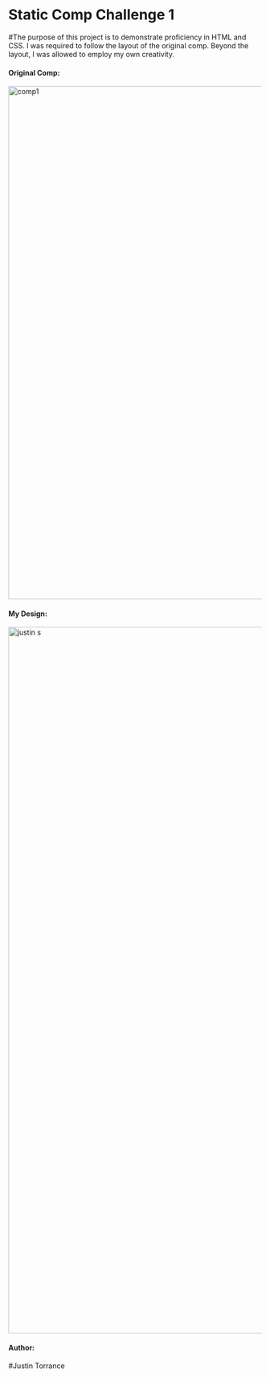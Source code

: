 <h1>Static Comp Challenge 1</h1>

#The purpose of this project is to demonstrate proficiency in HTML and CSS. I was required to follow the layout of the original comp. Beyond the layout, I was allowed to employ my own creativity.

<h4>Original Comp:</h4>
<img width="1021" alt="comp1" src="https://user-images.githubusercontent.com/33379226/42797009-568c4ea2-894a-11e8-8024-4fdb662f57b9.png">


<h4>My Design:</h4>
<img width="1405" alt="justin s" src="https://user-images.githubusercontent.com/33379226/42818845-27f00094-898f-11e8-957b-f68f34fb44ee.png">



<h4>Author:</h4>
#Justin Torrance
